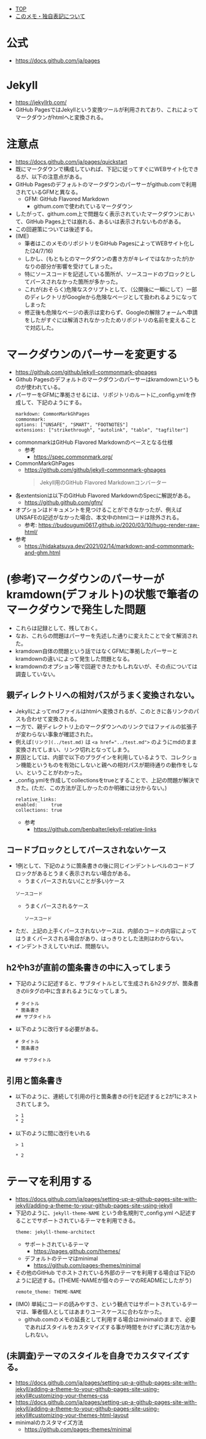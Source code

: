 - [TOP](./README.md)
- [このメモ・独自表記について](../README.md)


# 公式
* https://docs.github.com/ja/pages

# Jekyll
* https://jekyllrb.com/
* GitHub PagesではJekyllという変換ツールが利用されており、これによってマークダウンがhtmlへと変換される。
    

# 注意点
* https://docs.github.com/ja/pages/quickstart
* 既にマークダウンで構成していれば、下記に従ってすぐにWEBサイト化できるが、以下の注意点がある。
* GitHub Pagesのデフォルトのマークダウンのパーサーがgithub.comで利用されているGFMと異なる。
    * GFM: GitHub Flavored Markdown
        * githum.comで使われているマークダウン
* したがって、githum.com上で問題なく表示されていたマークダウンにおいて、GitHub Pages上では崩れる、あるいは表示されないものがある。
* この回避策については後述する。
* (IME) 
    * 筆者はこのメモのリポジトリをGitHub PagesによってWEBサイト化した(24/7/16)
    * しかし、(もともとのマークダウンの書き方がキレイではなかったが)かなりの部分が影響を受けてしまった。
    * 特にソースコードを記述している箇所が、ソースコードのブロックとしてパースされなかった箇所が多かった。
    * これが(おそらく)危険なスクリプトとして、（公開後に一瞬にして）一部のディレクトリがGoogleから危険なページとして扱われるようになってしまった
    * 修正後も危険なページの表示は変わらず、Googleの解除フォームへ申請をしたがすぐには解消されなかったためリポジトリの名前を変えることで対応した。


# マークダウンのパーサーを変更する
* https://github.com/github/jekyll-commonmark-ghpages
* Github Pagesのデフォルトのマークダウンのパーサーはkramdownというものが使われている。
* パーサーをGFMに準拠させるには、リポジトリのルートに_config.ymlを作成して、下記のようにする。
    ```
    markdown: CommonMarkGhPages
    commonmark:
    options: ["UNSAFE", "SMART", "FOOTNOTES"]
    extensions: ["strikethrough", "autolink", "table", "tagfilter"]
    ```
* commonmarkはGitHub Flavored Markdownのベースとなる仕様
  * 参考
    * https://spec.commonmark.org/
* CommonMarkGhPages
  * https://github.com/github/jekyll-commonmark-ghpages
    > Jekyll用のGitHub Flavored Markdownコンバーター
* 各extentsionは以下のGitHub Flavored MarkdownのSpecに解説がある。
  * https://github.github.com/gfm/
* オプションはドキュメントを見つけることができなかったが、例えばUNSAFEの記述がなかった場合、本文中のhtmlコードは除外される。
  * 参考: https://budougumi0617.github.io/2020/03/10/hugo-render-raw-html/
* 参考
    * https://hidakatsuya.dev/2021/02/14/markdown-and-commonmark-and-ghm.html


# (参考)マークダウンのパーサーがkramdown(デフォルト)の状態で筆者のマークダウンで発生した問題
* これらは記録として、残しておく。
* なお、これらの問題はパーサーを先述した通りに変えたことで全て解消された。
* kramdown自体の問題という話ではなくGFMに準拠したパーサーとkramdownの違いによって発生した問題となる。
* kramdownのオプション等で回避できたかもしれないが、その点については調査していない。
## 親ディレクトリへの相対パスがうまく変換されない。
* Jekyllによってmdファイルはhtmlへ変換されるが、このときに各リンクのパスも合わせて変換される。
* 一方で、親ディレクトリ上のマークダウンへのリンクではファイルの拡張子が変わらない事象が確認された。
* 例えば`[リンク](../test.md)` は  `<a href="../test.md">` のようにmdのまま変換されてしまい、リンク切れとなってしまう。
* 原因としては、内部で以下のプラグインを利用しているようで、コレクション機能というものを有効にしないと親への相対パスが期待通りの動作をしない、ということがわかった。
* _config.ymlを作成してcollectionsをtrueとすることで、上記の問題が解決できた。(ただ、この方法が正しかったのか明確には分からない。)
    ```
    relative_links:
    enabled:     true
    collections: true
    ```
    * 参考
        * https://github.com/benbalter/jekyll-relative-links
## コードブロックとしてパースされないケース
* 1例として、下記のように箇条書きの後に同じインデントレベルのコードブロックがあるとうまく表示されない場合がある。
  * うまくパースされない(ことが多い)ケース
  ```
  ソースコード
  ```
  * うまくパースされるケース
    ```
    ソースコード
    ```
* ただ、上記の上手くパースされないケースは、内部のコードの内容によってはうまくパースされる場合があり、はっきりとした法則はわからない。
* インデントさえしていれば、問題ない。
## h2やh3が直前の箇条書きの中に入ってしまう
* 下記のように記述すると、サブタイトルとして生成されるh2タグが、箇条書きのliタグの中に含まれるようになってしまう。
  ```
  # タイトル
  * 箇条書き
  ## サブタイトル
  ```
* 以下のように改行する必要がある。
  ```
  # タイトル
  * 箇条書き

  ## サブタイトル
  ```
## 引用と箇条書き
* 以下のように、連続して引用の行と箇条書きの行を記述すると2が1にネストされてしまう。
  ```
  > 1
  * 2
  ```
* 以下のように間に改行をいれる
  ```
  > 1

  * 2
  ```


# テーマを利用する
* https://docs.github.com/ja/pages/setting-up-a-github-pages-site-with-jekyll/adding-a-theme-to-your-github-pages-site-using-jekyll
* 下記のように、`jekyll-theme-NAME` という命名規則で_config.yml へ記述することでサポートされているテーマを利用できる。
    ```
    theme: jekyll-theme-architect
    ```
    * サポートされているテーマ
        * https://pages.github.com/themes/
    * デフォルトのテーマはminimal
        * https://github.com/pages-themes/minimal
* その他のGitHub でホストされている外部のテーマを利用する場合は下記のように記述する。(THEME-NAMEが個々のテーマのREADMEにしたがう)
    ```
    remote_theme: THEME-NAME
    ```
* (IMO) 単純にコードの読みやすさ、という観点ではサポートされているテーマは、筆者個人としてはあまりユースケースに合わなかった。
    * github.comのメモの延長として利用する場合はminimalのままで、必要であればスタイルをカスタマイズする事が時間をかけずに済む方法かもしれない。

## (未調査)テーマのスタイルを自身でカスタマイズする。
* https://docs.github.com/ja/pages/setting-up-a-github-pages-site-with-jekyll/adding-a-theme-to-your-github-pages-site-using-jekyll#customizing-your-themes-css
* https://docs.github.com/ja/pages/setting-up-a-github-pages-site-with-jekyll/adding-a-theme-to-your-github-pages-site-using-jekyll#customizing-your-themes-html-layout
* minimalのカスタマイズ方法
  * https://github.com/pages-themes/minimal
